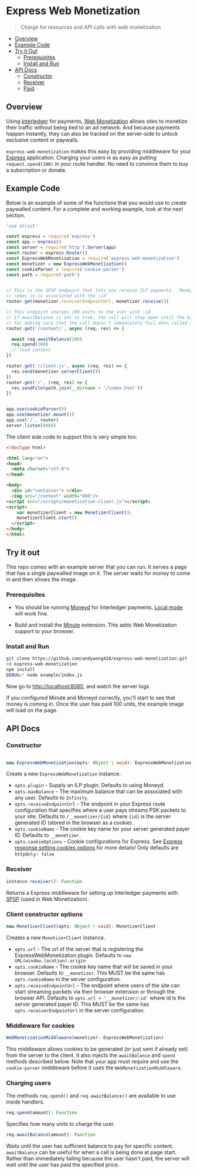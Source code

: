 # Express Web Monetization
> Charge for resources and API calls with web monetization

- [Overview](#overview)
- [Example Code](#example-code)
- [Try it Out](#try-it-out)
  - [Prerequisites](#prerequisites)
  - [Install and Run](#install-and-run)
- [API Docs](#api-docs)
  - [Constructor](#constructor)
  - [Receiver](#receiver)
  - [Paid](#paid)

## Overview

Using [Interledger](https://interledger.org) for payments, [Web
Monetization](https://github.com/interledger/rfcs/blob/master/0028-web-monetization/0028-web-monetization.md#web-monetization)
allows sites to monetize their traffic without being tied to an ad network. And
because payments happen instantly, they can also be tracked on the server-side
to unlock exclusive content or paywalls.

`express-web-monetization` makes this easy by providing middleware for your
[Express](https://expressjs.com) application. Charging your users is as easy as putting
`request.spend(100)` in your route handler. No need to convince them to
buy a subscription or donate.

## Example Code

Below is an example of some of the functions that you would use to create
paywalled content. For a complete and working example, look at the next
section.

```js
'use strict'

const express = require('express')
const app = express()
const server = require('http').Server(app)
const router = express.Router()
const ExpressWebMonetization = require('express-web-monetization')
const monetizer = new ExpressWebMonetization()
const cookieParser = require('cookie-parser')
const path = require('path')


// This is the SPSP endpoint that lets you receive ILP payments.  Money that
// comes in is associated with the :id
router.get(monetizer.receiverEndpointUrl, monetizer.receive())

// This endpoint charges 100 units to the user with :id
// If awaitBalance is set to true, the call will stay open until the balance is sufficient. This is convenient
// for making sure that the call doesn't immediately fail when called on startup.
router.get('/content/', async (req, res) => {

  await req.awaitBalance(100)
  req.spend(100)
  // load content
})

router.get('/client.js', async (req, res) => {
  res.send(monetizer.serverClient())
})
router.get('/', (req, res) => {
  res.sendFile(path.join(__dirname + '/index.html'))
})


app.use(cookieParser())
app.use(monetizer.mount())
app.use('/', router)
server.listen(8080)

```

The client side code to support this is very simple too:

```html
<!doctype html>

<html lang="en">
<head>
  <meta charset="utf-8">
</head>

<body>
  <div id="container"> </div>
  <img src="/content" width="600"/>
<script src="/scripts/monetization-client.js"></script>
<script>
    var monetizerClient = new MonetizerClient();
    monetizerClient.start()
  </script>
</body>
</html>
```

## Try it out

This repo comes with an example server that you can run. It serves a page that has a single paywalled image on it.
The server waits for money to come in and then shows the image.

### Prerequisites

- You should be running [Moneyd](https://github.com/interledgerjs/moneyd-xrp)
  for Interledger payments. [Local
  mode](https://github.com/interledgerjs/moneyd-xrp#local-test-network) will work
  fine.

- Build and install the [Minute](https://github.com/sharafian/minute)
  extension. This adds Web Monetization support to your browser.

### Install and Run

```sh
git clone https://github.com/andywong418/express-web-monetization.git
cd express-web-monetization
npm install
DEBUG=* node example/index.js
```

Now go to [http://localhost:8080](http://localhost:8080), and watch the server
logs.

If you configured Minute and Moneyd correctly, you'll start to see that money
is coming in. Once the user has paid 100 units, the example image will load on
the page.

## API Docs

### Constructor

```ts

new ExpressWebMonetization(opts: Object | void): ExpressWebMonetization
```

Create a new `ExpressWebMonetization` instance.

- `opts.plugin` - Supply an ILP plugin. Defaults to using Moneyd.
- `opts.maxBalance` - The maximum balance that can be associated with any user. Defaults to `Infinity`.
- `opts.receiveEndpointUrl` - The endpoint in your Express route configuration that specifies where a user pays streams PSK packets to your site. Defaults to `/__monetizer/{id}` where `{id}` is the server generated ID (stored in the browser as a cookie).
- `opts.cookieName` - The cookie key name for your server generated payer ID. Defaults to `__monetizer`.
- `opts.cookieOptions` - Cookie configurations for Express. See [Express response setting cookies options](https://expressjs.com/en/api.html) for more details! Only defaults are `httpOnly: false`
### Receiver

```ts
instance.receiver(): Function
```

Returns a Express middleware for setting up Interledger payments with
[SPSP](https://github.com/sharafian/ilp-protocol-spsp) (used in Web
Monetization).

### Client constructor options

```ts
new MonetizerClient(opts: Object | void): MonetizerClient
```
Creates a new `MonetizerClient` instance.

- `opts.url` - The url of the server that is registering the ExpressWebMonetization plugin. Defaults to `new URL(window.location).origin`
- `opts.cookieName` - The cookie key name that will be saved in your browser. Defaults to `__monetizer`. This MUST be the same has `opts.cookieName` in the server configuration.
- `opts.receiveEndpointUrl` - The endpoint where users of the site can start streaming packets via their browser extension or through the browser API. Defaults to `opts.url + '__monetizer/:id'` where id is the server generated payer ID. This MUST be the same has `opts.receiverEndpointUrl` in the server configuration.

### Middleware for cookies

```ts
WebMonetizationMiddleware(monetizer: ExpressWebMonetization)
```
This middleware allows cookies to be generated (or just sent if already set) from the server to the client. It also injects the `awaitBalance` and `spend` methods described below. Note that your app must require and use the `cookie-parser` middleware before it uses the `WebMonetizationMiddleware`.

### Charging users

The methods `req.spend()` and `req.awaitBalance()` are available to use inside handlers.

```ts
req.spend(amount): Function
```
Specifies how many units to charge the user.

```ts
req.awaitBalance(amount): Function
```
Waits until the user has sufficient balance to pay for specific content.
`awaitBalance` can be useful for when a call is being done at page start.
Rather than immediately failing because the user hasn't paid, the server will
wait until the user has paid the specified price.
